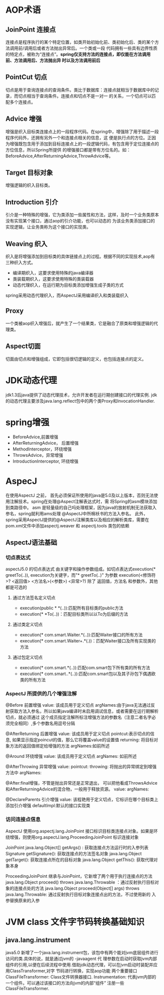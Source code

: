 # AOP术语
## JoinPoint 连接点
连接点是程序执行的某个特定位置，如类开始初始化前、类初始化后、类的某个方法调用前/调用后或者方法抛出异常后。一个类或一段
代码拥有一些具有边界性质的特定点，被称为“连接点”。**spring仅支持方法的连接点，即仅能在方法调用前、方法调用后、方法抛出异
时以及方法调用前后**

## PointCut 切点
切点是用于查询连接点的查询条件。类比于数据库：连接点就相当于数据库中的记录，而切点相当于查询条件。连接点和切点不是一对一
的关系，一个切点可以匹配多个连接点。

##  Advice 增强
增强是织入目标类连接点上的一段程序代码。在spring中，增强除了用于描述一段程序代码外，还拥有另外一个和连接点相关的信息，这
便是执行点的方位。正因为增强既包含用于添加到目标连接点上的一段逻辑代码，有包含用于定位连接点的方位信息，所以Spring所提供
的增强接口都是带有方位名的。如：BeforeAdvice,AfterReturningAdvice,ThrowAdvice等。

## Target 目标对象 
增强逻辑的织入目标类。

## Introduction 引介
引介是一种特殊的增强，它为类添加一些属性和方法，这样，及时一个业务类原本没有实现某个接口，通过aop的引介功能，也可以动态的
为该业务类添加接口的实现逻辑，让业务类称为这个接口的实现类。

## Weaving 织入 
织入是将增强添加到目标类的具体链接点上的过程。根据不同的实现技术,aop有三种织入方式。
* 编译期织入，这要求使用特殊的java编译器
* 类装载期织入，这要求使用特殊的类装载器
* 动态代理织入，在运行期为目标类添加增强生成子类的方式

spring采用动态代理织入，而AspectJ采用编译织入和类装载织入

## Proxy 
一个类被aop织入增强后，就产生了一个结果类，它是融合了原类和增强逻辑的代理类。

## Aspect切面
切面由切点和增强组成，它即包括很切逻辑的定义，也包括连接点的定义。

# JDK动态代理
 jdk1.3后java提供了动态代理技术，允许开发者在运行期创建接口的代理实例.
 jdk的动态代理主要涉及java.lang.reflect包中的两个类Proxy和InvocationHandler.
 
 # spring增强
 * BeforeAdvice,前置增强
 * AfterReturningAdvice， 后置增强
 * MethodInterceptor，环绕增强
 * ThrowsAdvice，异常增强
 * IntroductionInterceptor, 环绕增强
 
 # AspecJ
 在使用AspectJ 之前， 首先必须保证所使用的java是5.0及以上版本，否则无法使用注解技术。spring在处理@Aspect注解表达式时，需
 将Spring的asm模块添加到类路径中。 asm 是轻量级的自己吗处理框架，因为java的放射机制无法获取入参名，spring就利用ams处理
 @AspectJ中所棉袄书的方法入参名。
 此外， spring采用AspectJ提供的@AspectJ注解类库以及相应的解析类库，需要在pom.xml文件中添加aspectj.weaver 和 aspectj.tools
 类包的依赖
 
 
 ## AspectJ语法基础
 
 ### 切点表达式
 aspectJ5.0 的切点表达式 由关键字和操作参数组成。如切点表达式execution(* greetTo(..)), execution为关键字，而"* greetTo(..)"
 为参数
 execution(<修饰符>? <返回值> <方法名>(<参数>) <异常>?) 
 除了 返回值，方法名 和参数外，其他都是可选的
 1. 通过方法签名定义切点
     * execution(public * *(..)):匹配所有目标类的public方法
     * execution(* *To(..))：匹配目标类所以以To为后缀的方法
     
 2. 通过类定义切点
    * execution(* com.smart.Waiter.*(..)):匹配Waiter接口的所有方法
    * execution(* com.smart.Waiter+.*(.))：匹配Waiter接口及所有实现类的方法
  
 3. 通过包定义切点
    * execution(* com.smart.*(..)):匹配com.smart包下所有类的所有方法
    * execution(* com.smart..*(..)):匹配com.smart包以及其子孙包下偶遇欧类的所有方法
 ### AspectJ 所提供的几个增强注解
 @Before 前置增强
    value: 该成员用于定义切点
    argNames:由于java无法通过反射获取方法入参名，所以如果java编译时未启用调试信息，或者需要在运行期解析切点，就必须通过
    这个成员指定注解所标注增强方法的参数名（注意二者名字必须完全相同）,多个参数名用逗号分隔
    
 @AfterReturning 后置增强
    value: 该成员用于定义切点
    pointcut:表示切点的信息, 如果显示指定poincut的值，那么它将覆盖value的设置值
    returning: 将目标对象方法的返回值绑定给增强的方法
    argNames:如前所述
    
 @Around 环绕增强
    value: 该成员用于定义切点
    argNames: 如前所述
    
 @AfterThrowing 异常增强
    value:
    pointcut:
    throwing: 将抛出的异常绑定到增强方法中
    argNames:
  
 @After:final增强，不管是抛出异常还是正常退出， 可以把他看成ThrowsAdvice和AfterReturningAdvice的混合物，一般用于释放资源。
    value:
    argNames:
 
 @DeclareParents 引介增强
    value: 该程艳用于定义切点，它标识在哪个目标类上添加引介增强
    defaultImpl:默认的接口实现类
    
    
 ### 访问连接点信息
 AspectJ 使用org.aspectj.lang.JoinPoint 接口标识目标类连接点对象。如果是环绕增强，则使用org.aspectJ.lang.ProceedingJoinPoint
 标识连接对象
 
 JoinPoint
    java.lang.Object[] getArgs() : 获取连接点方法运行时的入参列表
    Signature getSignature(): 获取连接点的方法签名对象
    java.lang.Object getTarget(): 获取连接点所在的目标对象
    java.lang.Object getThis(): 获取代理对象本身
    
 ProceedingJoinPoint 继承与JoinPoint，它新增了两个用于执行连接点的方法
    java.lang.Object proceed() throws java.lang.Throwable ：通过反射执行目标对象的连接点处的方法
    java.lang.Object proceed(Object[] args) throws java.lang.Throwable: 通过反射执行目标对象连接点出的方法，不过使用新的
    入参替换原来的入参
    
    
 # JVM class 文件字节码转换基础知识
 
 ## java.lang.instrument
 java5.0 新增了一个java.lang.instrument包，该包中有两个能对jvm底层组件进行访问的类.具体的说，就是通过jvm的 -javaagent 代
理参数在启动时获取jvm内部组件的引用,以便在后续流程中使用.借助jdk动态代理，可以在jvm启动时装配并应用ClassTransformer,对字
节码进行转换，实现aop功能
两个重要接口
 ClassFileTransformer: Class文件转换器接口.
 Instrumentation: 代表jvm内部的一个组件。可以通过该接口的方法向jvm的内部“组件” 注册一些ClassFileTransformer.